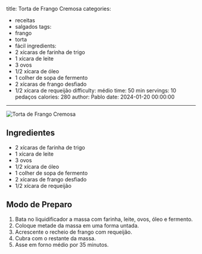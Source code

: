 title: Torta de Frango Cremosa
categories:
  - receitas
  - salgados
tags:
  - frango
  - torta
  - fácil
ingredients:
  - 2 xícaras de farinha de trigo
  - 1 xícara de leite
  - 3 ovos
  - 1/2 xícara de óleo
  - 1 colher de sopa de fermento
  - 2 xícaras de frango desfiado
  - 1/2 xícara de requeijão
difficulty: médio
time: 50 min
servings: 10 pedaços
calories: 280
author: Pablo
date: 2024-01-20 00:00:00
---
![Torta de Frango Cremosa](https://img.freepik.com/fotos-gratis/fatia-de-torta-de-frango-cremosa-servida-em-prato_123827-34567.jpg)

## Ingredientes
- 2 xícaras de farinha de trigo  
- 1 xícara de leite  
- 3 ovos  
- 1/2 xícara de óleo  
- 1 colher de sopa de fermento  
- 2 xícaras de frango desfiado  
- 1/2 xícara de requeijão  

## Modo de Preparo
1. Bata no liquidificador a massa com farinha, leite, ovos, óleo e fermento.  
2. Coloque metade da massa em uma forma untada.  
3. Acrescente o recheio de frango com requeijão.  
4. Cubra com o restante da massa.  
5. Asse em forno médio por 35 minutos.
